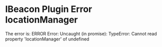 # IBeacon Plugin Error locationManager

The error is:
ERROR Error: Uncaught (in promise): TypeError: Cannot read property 'locationManager' of undefined

